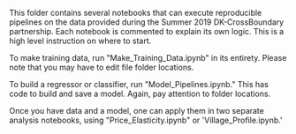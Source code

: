 This folder contains several notebooks that can execute reproducible pipelines on the data provided during the Summer 2019 DK-CrossBoundary partnership. Each notebook is commented to explain its own logic. This is a high level instruction on where to start.

To make training data, run "Make_Training_Data.ipynb" in its entirety. Please note that you may have to edit file folder locations.


To build a regressor or classifier, run "Model_Pipelines.ipynb." This has code to build and save a model. Again, pay attention to folder locations.

Once you have data and a model, one can apply them in two separate analysis notebooks, using "Price_Elasticity.ipynb" or 'Village_Profile.ipynb.'